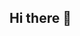 ## Hi there 👋

<!--
**sseung519/sseung519** is a ✨ _special_ ✨ repository because its `README.md` (this file) appears on your GitHub profile.

[![Top Langs](https://github-readme-stats.vercel.app/api/top-langs/?username=sseung519)](https://github.com/anuraghazra/github-readme-stats)
